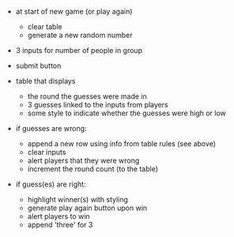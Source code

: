 - at start of new game (or play again)    
    - clear table 
    - generate a new random number

- 3 inputs for number of people in group
- submit button
- table that displays 
    - the round the guesses were made in
    - 3 guesses linked to the inputs from players
    - some style to indicate whether the guesses were high or low
- if guesses are wrong:
    - append a new row using info from table rules (see above)
    - clear inputs
    - alert players that they were wrong
    - increment the round count (to the table)
- if guess(es) are right:
    - highlight winner(s) with styling
    - generate play again button upon win
    - alert players to win
    - append 'three' for 3





